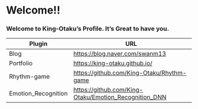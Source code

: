 # Welcome!!
### Welcome to King-Otaku’s Profile. It’s Great to have you. 


| Plugin | URL |
| ------ | ------ |
| Blog | https://blog.naver.com/swanm13|
| Portfolio | https://king-otaku.github.io/ |
| Rhythm-game | https://github.com/King-Otaku/Rhythm-game |
| Emotion_Recognition |https://github.com/King-Otaku/Emotion_Recognition_DNN|
